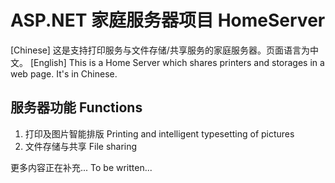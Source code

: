 # ASP.NET 家庭服务器项目 HomeServer
[Chinese] 这是支持打印服务与文件存储/共享服务的家庭服务器。页面语言为中文。
[English] This is a Home Server which shares printers and storages in a web page. It's in Chinese.

## 服务器功能 Functions
1. 打印及图片智能排版 Printing and intelligent typesetting of pictures
2. 文件存储与共享 File sharing

更多内容正在补充...
To be written...
